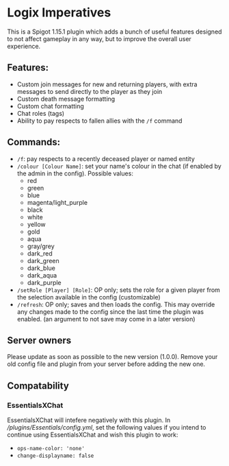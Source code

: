 # Logix Imperatives
This is a Spigot 1.15.1 plugin which adds a bunch of useful features designed to not affect gameplay in any way, but to improve the overall user experience.

## Features:
 - Custom join messages for new and returning players, with extra messages to send directly to the player as they join
 - Custom death message formatting
 - Custom chat formatting
 - Chat roles (tags)
 - Ability to pay respects to fallen allies with the `/f` command

## Commands:
 - `/f`: pay respects to a recently deceased player or named entity
 - `/colour [Colour Name]`: set your name's colour in the chat (if enabled by the admin in the config). Possible values:
    - red
    - green
    - blue
    - magenta/light_purple
    - black
    - white
    - yellow
    - gold
    - aqua
    - gray/grey
    - dark_red
    - dark_green
    - dark_blue
    - dark_aqua
    - dark_purple
 - `/setRole [Player] [Role]`: OP only; sets the role for a given player from the selection available in the config (customizable)
 - `/refresh`: OP only; saves and then loads the config. This may override any changes made to the config since the last time the plugin was enabled. (an argument to not save may come in a later version) 

## Server owners
Please update as soon as possible to the new version (1.0.0). Remove your old config file and plugin from your server before adding the new one.

## Compatability
### EssentialsXChat
EssentialsXChat will intefere negatively with this plugin. In */plugins/Essentials/config.yml*, set the following values if you intend to continue using EssentialsXChat and wish this plugin to work:
 - `ops-name-color: 'none'`
 - `change-displayname: false`